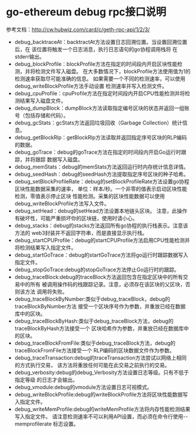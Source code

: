 # go-ethereum debug rpc接口说明

参考文档：http://cw.hubwiz.com/card/c/geth-rpc-api/1/2/3/

- debug_backtraceAt：backtractAt方法设置日志回溯位置。当设置回溯位置后，在 该位置将触发一个日志消息，执行日志语句的go协程调用栈将 在stderr输出。
- debug_blockProfile：blockProfile方法在指定的时间段内开启区块性能检测，并将检测文件写入磁盘。 在大多数情况下，blockProfile方法使用值为1的检测速率获取尽可能准确的信息。 如果需要一个不同的检测速率，可以使用debug_writeBlockProfile方法手动设置 检测速率并写入检测文件。
- debug_cpuProfile：cpuProfile方法在指定时间段内开启CPU性能检测并将检测结果写入磁盘文件。
- debug_dumpBlock：dumpBlock方法读取指定编号区块的状态并返回一组账号（包括存储和代码）。
- debug_gcStats：gcStats方法返回垃圾回收（Garbage Collection）统计信息。
- debug_getBlockRlp：getBlockRlp方法读取并返回指定序号区块的RLP编码的数据。
- debug_goTrace：debug的goTrace方法在指定的时间段内开启Go运行时跟踪，并将跟踪 数据写入磁盘。
- debug_memStats：debug的memStats方法返回运行时内存统计信息详情。
- debug_seedHash：debug的seedHash方法提取指定序号区块的种子哈希。
- debug_setBlockProfileRate：debug的setBlockProfileRate方法设置go协程区块性能数据采集的速率， 单位：样本/秒。一个非零的值表示启动区块性能检测，零值表示停止区块 性能检测。采集的区块性能数据可以使用debug_writeBlockProfile方法写入文件。
- debug_setHead：debug的setHead方法设置本地链头区块。 注意，此操作有破坏性，可能严重损坏你的区块链，使用时请小心。
- debug_stacks：debug的stacks方法返回所有go协程的执行栈表示。注意该方法的 web3封装并不返回字符串，而是直接显示执行栈。
- debug_startCPUProfile：debug的startCPUProfile方法启用CPU性能检测并将检测结果写入指定文件。
- debug_startGoTrace：debug的startGoTrace方法将go运行时跟踪数据写入指定文件。
- debug_stopGoTrace:debug的stopGoTrace方法停止Go运行时的跟踪。
- debug_traceBlock:debug的traceBlock方法返回包含在指定区块中的所有交易中的所有 被调用操作码的栈跟踪记录。注意，必须存在该区块的父区块，否则该方法 调用将失败。
- debug_traceBlockByNumber:类似于debug_traceBlock，debug的traceBlockByNumber方法 接受一个区块序号作为参数，并重放已经在数据库中的区块。
- debug_traceBlockByHash:类似于debug_traceBlock方法，debug的traceBlockByHash方法接受一个 区块哈希作为参数，并重放已经在数据库中的区块。
- debug_traceBlockFromFile:类似于debug_traceBlock方法，debug的traceBlockFromFile方法接受一个 RLP编码的区块数据文件作为参数。
- debug_traceTransaction:debug的traceTransaction方法尝试以网络上相同的方式执行交易， 该方法将重放任何可能在此交易之前执行的交易。
- debug_verbosity:debug的debug_Verbosity方法设置日志等级。只有不低于指定等级 的日志才会输出。
- debug_vmodule:debug的vmodule方法设置日志可视模式。
- debug_writeBlockProfile:debug的writeBlockProfile方法将区块性能数据写入指定文件。
- debug_writeMemProfile:debug的writeMemProfile方法将内存性能检测结果写入指定文件。 请注意检测速率不可以利用API设置，而必须在命令行使用--memprofilerate 标志设置。
